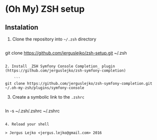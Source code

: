 # (Oh My) ZSH setup

## Instalation

1. Clone the repository into `~/.zsh` directory

    ```
git clone https://github.com/jerguslejko/zsh-setup.git ~/.zsh
```

2. Install _ZSH Symfony Console Completion_ plugin (https://github.com/jerguslejko/zsh-symfony-completion)

    ```
git clone https://github.com/jerguslejko/zsh-symfony-completion.git ~/.oh-my-zsh/plugins/symfony-console
```

3. Create a symbolic link to the `.zshrc`

    ```
ln -s ~/.zsh/.zshrc ~/.zshrc
```

4. Reload your shell

> Jergus Lejko <jergus.lejko@gmail.com> 2016
